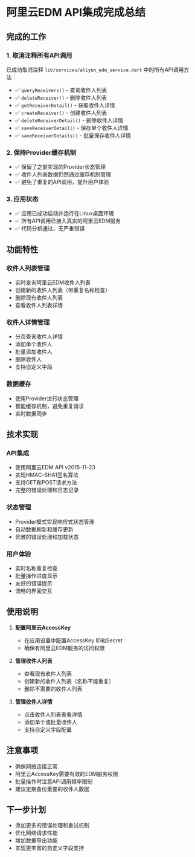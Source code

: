 # 阿里云EDM API集成完成总结

## 完成的工作

### 1. 取消注释所有API调用
已成功取消注释 `lib/services/aliyun_edm_service.dart` 中的所有API调用方法：

- ✅ `queryReceivers()` - 查询收件人列表
- ✅ `deleteReceiver()` - 删除收件人列表
- ✅ `getReceiverDetail()` - 获取收件人详情
- ✅ `createReceiver()` - 创建收件人列表
- ✅ `deleteReceiverDetail()` - 删除收件人详情
- ✅ `saveReceiverDetail()` - 保存单个收件人详情
- ✅ `saveReceiverDetails()` - 批量保存收件人详情

### 2. 保持Provider缓存机制
- ✅ 保留了之前实现的Provider状态管理
- ✅ 收件人列表数据仍然通过缓存机制管理
- ✅ 避免了重复的API调用，提升用户体验

### 3. 应用状态
- ✅ 应用已成功启动并运行在Linux桌面环境
- ✅ 所有API调用已接入真实的阿里云EDM服务
- ✅ 代码分析通过，无严重错误

## 功能特性

### 收件人列表管理
- 实时查询阿里云EDM收件人列表
- 创建新的收件人列表（带重复名称检查）
- 删除现有收件人列表
- 查看收件人列表详情

### 收件人详情管理
- 分页查询收件人详情
- 添加单个收件人
- 批量添加收件人
- 删除收件人
- 支持自定义字段

### 数据缓存
- 使用Provider进行状态管理
- 智能缓存机制，避免重复请求
- 实时数据同步

## 技术实现

### API集成
- 使用阿里云EDM API v2015-11-23
- 实现HMAC-SHA1签名算法
- 支持GET和POST请求方法
- 完整的错误处理和日志记录

### 状态管理
- Provider模式实现响应式状态管理
- 自动数据刷新和缓存更新
- 优雅的错误处理和加载状态

### 用户体验
- 实时名称重复检查
- 批量操作进度显示
- 友好的错误提示
- 流畅的界面交互

## 使用说明

1. **配置阿里云AccessKey**
   - 在应用设置中配置AccessKey ID和Secret
   - 确保有阿里云EDM服务的访问权限

2. **管理收件人列表**
   - 查看现有收件人列表
   - 创建新的收件人列表（名称不能重复）
   - 删除不需要的收件人列表

3. **管理收件人详情**
   - 点击收件人列表查看详情
   - 添加单个或批量收件人
   - 支持自定义字段配置

## 注意事项

- 确保网络连接正常
- 阿里云AccessKey需要有效的EDM服务权限
- 批量操作时注意API调用频率限制
- 建议定期备份重要的收件人数据

## 下一步计划

- 添加更多的错误处理和重试机制
- 优化网络请求性能
- 增加数据导出功能
- 实现更丰富的自定义字段支持 